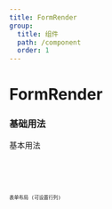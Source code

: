 ```yaml
---
title: FormRender
group:
  title: 组件
  path: /component
  order: 1
---
```


# FormRender


### 基础用法

基本用法
<code src="./demos/demo1.tsx"/>

<code src="./demos/demo2.tsx"/>

<code src="./demos/demo3.tsx"/>


表单布局 (可设置行列)
<code src="./demos/demo4.tsx"/>

<code src="./demos/demo5.tsx"/>
